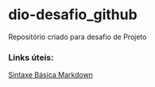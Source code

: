 # dio-desafio_github

Repositório criado para desafio de Projeto

### Links úteis:
[Sintaxe Básica Markdown](https://www.markdownguide.org/)
